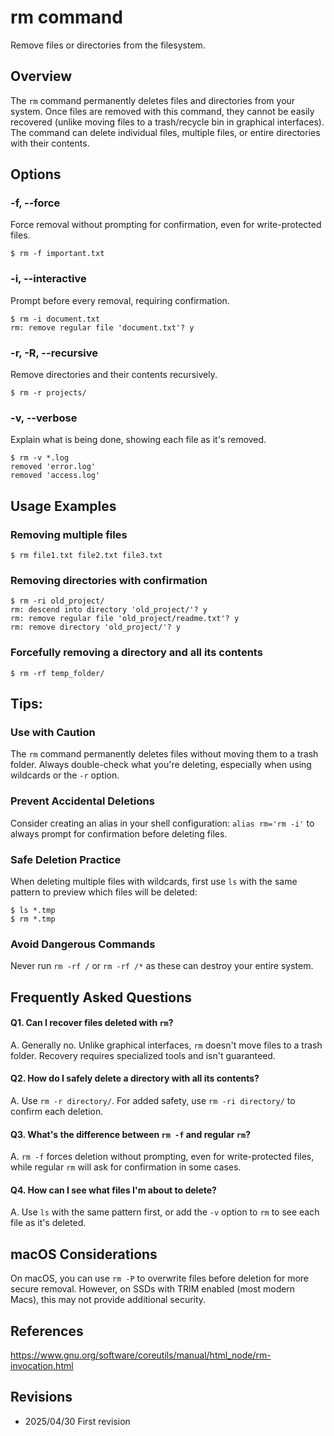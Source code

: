 # rm command

Remove files or directories from the filesystem.

## Overview

The `rm` command permanently deletes files and directories from your system. Once files are removed with this command, they cannot be easily recovered (unlike moving files to a trash/recycle bin in graphical interfaces). The command can delete individual files, multiple files, or entire directories with their contents.

## Options

### **-f, --force**

Force removal without prompting for confirmation, even for write-protected files.

```console
$ rm -f important.txt
```

### **-i, --interactive**

Prompt before every removal, requiring confirmation.

```console
$ rm -i document.txt
rm: remove regular file 'document.txt'? y
```

### **-r, -R, --recursive**

Remove directories and their contents recursively.

```console
$ rm -r projects/
```

### **-v, --verbose**

Explain what is being done, showing each file as it's removed.

```console
$ rm -v *.log
removed 'error.log'
removed 'access.log'
```

## Usage Examples

### Removing multiple files

```console
$ rm file1.txt file2.txt file3.txt
```

### Removing directories with confirmation

```console
$ rm -ri old_project/
rm: descend into directory 'old_project/'? y
rm: remove regular file 'old_project/readme.txt'? y
rm: remove directory 'old_project/'? y
```

### Forcefully removing a directory and all its contents

```console
$ rm -rf temp_folder/
```

## Tips:

### Use with Caution

The `rm` command permanently deletes files without moving them to a trash folder. Always double-check what you're deleting, especially when using wildcards or the `-r` option.

### Prevent Accidental Deletions

Consider creating an alias in your shell configuration: `alias rm='rm -i'` to always prompt for confirmation before deleting files.

### Safe Deletion Practice

When deleting multiple files with wildcards, first use `ls` with the same pattern to preview which files will be deleted:

```console
$ ls *.tmp
$ rm *.tmp
```

### Avoid Dangerous Commands

Never run `rm -rf /` or `rm -rf /*` as these can destroy your entire system.

## Frequently Asked Questions

#### Q1. Can I recover files deleted with `rm`?
A. Generally no. Unlike graphical interfaces, `rm` doesn't move files to a trash folder. Recovery requires specialized tools and isn't guaranteed.

#### Q2. How do I safely delete a directory with all its contents?
A. Use `rm -r directory/`. For added safety, use `rm -ri directory/` to confirm each deletion.

#### Q3. What's the difference between `rm -f` and regular `rm`?
A. `rm -f` forces deletion without prompting, even for write-protected files, while regular `rm` will ask for confirmation in some cases.

#### Q4. How can I see what files I'm about to delete?
A. Use `ls` with the same pattern first, or add the `-v` option to `rm` to see each file as it's deleted.

## macOS Considerations

On macOS, you can use `rm -P` to overwrite files before deletion for more secure removal. However, on SSDs with TRIM enabled (most modern Macs), this may not provide additional security.

## References

https://www.gnu.org/software/coreutils/manual/html_node/rm-invocation.html

## Revisions

- 2025/04/30 First revision